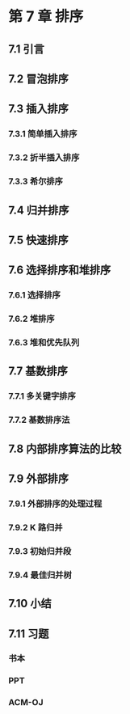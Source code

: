 # 第 7 章 排序

## 7.1 引言

## 7.2 冒泡排序

## 7.3 插入排序

### 7.3.1 简单插入排序

### 7.3.2 折半插入排序

### 7.3.3 希尔排序

## 7.4 归并排序

## 7.5 快速排序

## 7.6 选择排序和堆排序

### 7.6.1 选择排序

### 7.6.2 堆排序

### 7.6.3 堆和优先队列

## 7.7 基数排序

### 7.7.1 多关键字排序

### 7.7.2 基数排序法

## 7.8 内部排序算法的比较

## 7.9 外部排序

### 7.9.1 外部排序的处理过程

### 7.9.2 K 路归并

### 7.9.3 初始归并段

### 7.9.4 最佳归并树

## 7.10 小结

## 7.11 习题

### 书本

### PPT

### ACM-OJ
